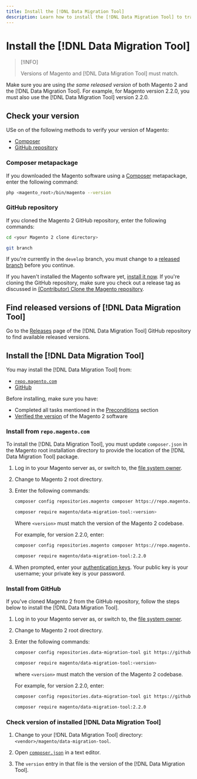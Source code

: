 ```yaml
---
title: Install the [!DNL Data Migration Tool]
description: Learn how to install the [!DNL Data Migration Tool] to transfer data between Magento 1 and Magento 2.
---
```


# Install the [!DNL Data Migration Tool]

>[!INFO]
>
>Versions of Magento and [!DNL Data Migration Tool] must match.


Make sure you are using *the same released version* of both Magento 2 and the [!DNL Data Migration Tool]. For example, for Magento version 2.2.0, you must also use the [!DNL Data Migration Tool] version 2.2.0.

## Check your version

USe on of the following methods to verify your version of Magento:

- [Composer](#composer-metapackage)
- [GitHub repository](#github-repository)

### Composer metapackage

If you downloaded the Magento software using a [Composer](https://glossary.magento.com/composer) metapackage, enter the following command:

```bash
php <magento_root>/bin/magento --version
```

### GitHub repository

If you cloned the Magento 2 GitHub repository, enter the following commands:

```bash
cd <your Magento 2 clone directory>
```

```bash
git branch
```

If you're currently in the `develop` branch, you must change to a <a href="https://devdocs.magento.com/guides/v2.4/install-gde/install/cli/dev_downgrade.html">released branch</a> before you continue.

If you haven't installed the Magento software yet, [install it now](https://devdocs.magento.com/guides/v2.4/install-gde/bk-install-guide.html).
If you're cloning the GitHub repository, make sure you check out a release tag as discussed in [(Contributor) Clone the Magento repository](https://devdocs.magento.com/guides/v2.4/install-gde/prereq/dev_install.html).

## Find released versions of [!DNL Data Migration Tool]

Go to the [Releases](https://github.com/magento/data-migration-tool/releases) page of the [!DNL Data Migration Tool] GitHub repository to find available released versions.

## Install the [!DNL Data Migration Tool]

You may install the [!DNL Data Migration Tool] from:

- [`repo.magento.com`](#install-from-repomagentocom)
- [GitHub](#install-from-github)

Before installing, make sure you have:

-  Completed all tasks mentioned in the [Preconditions](prerequisites.md) section
-  [Verified the version](install.md#check-your-version) of the Magento 2 software

### Install from `repo.magento.com`

To install the [!DNL Data Migration Tool], you must update `composer.json` in the Magento root installation directory to provide the location of the [!DNL Data Migration Tool] package.

1. Log in to your Magento server as, or switch to, the [file system owner](https://devdocs.magento.com/guides/v2.4/install-gde/prereq/file-sys-perms-over.html).
1. Change to Magento 2 root directory.
1. Enter the following commands:

   ```bash
   composer config repositories.magento composer https://repo.magento.com
   ```

   ```bash
   composer require magento/data-migration-tool:<version>
   ```

   Where `<version>` must match the version of the Magento 2 codebase.

   For example, for version 2.2.0, enter:

   ```bash
   composer config repositories.magento composer https://repo.magento.com
   ```

   ```bash
   composer require magento/data-migration-tool:2.2.0
   ```

1. When prompted, enter your [authentication keys](https://devdocs.magento.com/guides/v2.4/install-gde/prereq/connect-auth.html). Your public key is your username; your private key is your password.

### Install from GitHub

If you've cloned Magento 2 from the GitHub repository, follow the steps below to install the [!DNL Data Migration Tool].

1. Log in to your Magento server as, or switch to, the [file system owner](https://devdocs.magento.com/guides/v2.4/install-gde/prereq/file-sys-perms-over.html).
1. Change to Magento 2 root directory.
1. Enter the following commands:

   ```bash
   composer config repositories.data-migration-tool git https://github.com/magento/data-migration-tool
   ```

   ```bash
   composer require magento/data-migration-tool:<version>
   ```

   where `<version>` must match the version of the Magento 2 codebase.

   For example, for version 2.2.0, enter:

   ```bash
   composer config repositories.data-migration-tool git https://github.com/magento/data-migration-tool
   ```

   ```bash
   composer require magento/data-migration-tool:2.2.0
   ```

### Check version of installed [!DNL Data Migration Tool]

1. Change to your [!DNL Data Migration Tool] directory: `<vendor>/magento/data-migration-tool`.

1. Open [`composer.json`](https://github.com/magento/data-migration-tool/blob/2.4/composer.json) in a text editor.

1. The `version` entry in that file is the version of the [!DNL Data Migration Tool].
